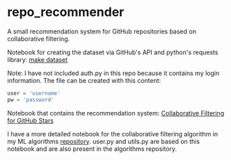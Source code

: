 # repo_recommender
A small recommendation system for GitHub repositories based on collaborative filtering.

Notebook for creating the dataset via GitHub's API and python's requests library:
[make dataset](https://github.com/chen10an/repo_recommender/blob/master/make%20dataset.ipynb)

Note: I have not included auth.py in this repo because it contains my login information.
The file can be created with this content:
```py
user = 'username'
pw = 'password'
```

Notebook that contains the recommendation system:
[Collaborative Filtering for GitHub Stars](https://github.com/chen10an/repo_recommender/blob/master/Collaborative%20Filtering%20for%20GitHub%20Stars.ipynb)

I have a more detailed notebook for the collaborative filtering algorithm
in my ML algorithms [repository][other repo]. user.py and utils.py are based on this
notebook and are also present in the algorithms repository.

[other repo]: https://github.com/chen10an/ml_algos_python/tree/master/collaborative_filtering
